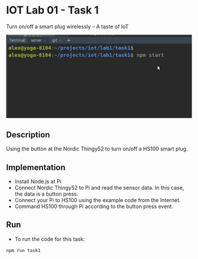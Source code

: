 IOT Lab 01 - Task 1
=====================================

Turn on/off a smart plug wirelessly – A taste of IoT

![DEMO](https://github.com/iloveyii/iot-lab1/blob/demo/task1/images/demo1.gif)

## Description
Using the button at the Nordic Thingy52 to turn on/off a HS100 smart plug.

## Implementation
  * Install Node.js at Pi
  * Connect Nordic Thingy52 to Pi and read the sensor data. In this case, the data is a button press.
  * Connect your Pi to HS100 using the example code from the Internet.
  * Command HS100 through Pi according to the button press event.

## Run
   * To run the code for this task:
   ```bash
npm run task1

```
